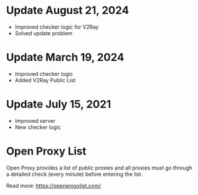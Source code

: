 # Update August 21, 2024
* Improved checker logic for V2Ray
* Solved update problem
  
# Update March 19, 2024
* Improved checker logic
* Added V2Ray Public List
  
# Update July 15, 2021
* Improved server 
* New checker logic

# Open Proxy List
Open Proxy provides a list of public proxies and all proxies must go through a detailed check (every minute) before entering the list.

Read more: https://openproxylist.com/
